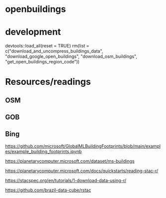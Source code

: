 # openbuildings

# development
devtools::load_all(reset = TRUE)
rm(list = c("download_and_uncompress_buildings_data", "download_google_open_buildings", "download_osm_buildings", "get_open_buildings_region_code"))

# Resources/readings

## OSM

## GOB

## Bing

https://github.com/microsoft/GlobalMLBuildingFootprints/blob/main/examples/example_building_footprints.ipynb

https://planetarycomputer.microsoft.com/dataset/ms-buildings

https://planetarycomputer.microsoft.com/docs/quickstarts/reading-stac-r/

https://stacspec.org/en/tutorials/1-download-data-using-r/

https://github.com/brazil-data-cube/rstac